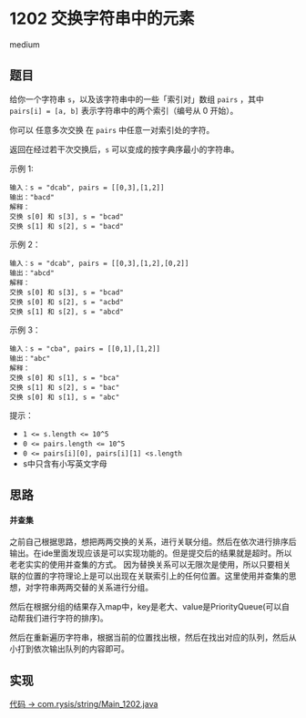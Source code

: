 # 1202 交换字符串中的元素

medium

## 题目

给你一个字符串 `s`，以及该字符串中的一些「索引对」数组 `pairs` ，其中 `pairs[i] = [a, b]` 表示字符串中的两个索引（编号从 0 开始）。

你可以 任意多次交换 在 `pairs` 中任意一对索引处的字符。

返回在经过若干次交换后，`s` 可以变成的按字典序最小的字符串。

示例 1:
```
输入：s = "dcab", pairs = [[0,3],[1,2]]
输出："bacd"
解释： 
交换 s[0] 和 s[3], s = "bcad"
交换 s[1] 和 s[2], s = "bacd"
```

示例 2：
```
输入：s = "dcab", pairs = [[0,3],[1,2],[0,2]]
输出："abcd"
解释：
交换 s[0] 和 s[3], s = "bcad"
交换 s[0] 和 s[2], s = "acbd"
交换 s[1] 和 s[2], s = "abcd"
```

示例 3：
```
输入：s = "cba", pairs = [[0,1],[1,2]]
输出："abc"
解释：
交换 s[0] 和 s[1], s = "bca"
交换 s[1] 和 s[2], s = "bac"
交换 s[0] 和 s[1], s = "abc"
```

提示：
- `1 <= s.length <= 10^5`
- `0 <= pairs.length <= 10^5`
- `0 <= pairs[i][0], pairs[i][1] <s.length`
- s中只含有小写英文字母

## 思路

#### 并查集

之前自己根据思路，想把两两交换的关系，进行关联分组。然后在依次进行排序后输出。在ide里面发现应该是可以实现功能的。但是提交后的结果就是超时。所以老老实实的使用并查集的方式。
因为替换关系可以无限次是使用，所以只要相关联的位置的字符理论上是可以出现在关联索引上的任何位置。这里使用并查集的思想，对字符串两两交替的关系进行分组。

然后在根据分组的结果存入map中，key是老大、value是PriorityQueue(可以自动帮我们进行字符的排序)。

然后在重新遍历字符串，根据当前的位置找出根，然后在找出对应的队列，然后从小打到依次输出队列的内容即可。

## 实现

[代码 -> com.rysis/string/Main_1202.java](../../src/com/rysis/string/Main_1202.java)